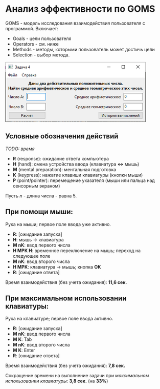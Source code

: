 Анализ эффективности по GOMS
============================

GOMS - модель исследования взаимодействия пользователя с программой.
Включает:
- Goals - цели пользователя
- Operators - см. ниже
- Methods - методы, которыми пользователь может достичь цели
- Selection - выбор метода.

![Скриншот исследуемой программы](image.png)

Условные обозначения действий
-----------------------------

_TODO: время_

- __R__ (response): ожидание ответа компьютера
- __H__ (hand): смена устройства ввода (клавиатура __<->__ мышь)
- __M__ (mental preparation): ментальная подготовка
- __K__ (keypress): нажатие клавиши клавиатуры (кнопки мыши)
- __P__ (point/pointer): перемещение указателя (мыши или пальца над сенсорным экраном)

Пусть _n_ - длина числа - равна 5.

При помощи мыши:
----------------

Рука на мыши; первое поле ввода уже активно.

- __R__: [ожидание запуска]
- __H__: мышь -> клавиатура
- __M nK__: ввод первого числа
- __H MPK H__: временное переключение на мышь; переход на следующее поле
- __M nK__: ввод второго числа
- __H MPK__: клавиатура -> мышь; кнопка __ОК__
- __R__: [ожидание ответа]

Время взаимодействия (без учета ожидания): __11,6 сек.__

При максимальном использовании клавиатуры:
------------------------------------------

Рука на клавиатуре; первое поле ввода активно.

- __R__: [ожидание запуска]
- __M nK__: ввод первого числа
- __M K__: Tab
- __M nK__: ввод второго числа
- __M K__: Enter
- __R__: [ожидание ответа]

Время взаимодействия (без учета ожидания): __7,8 сек.__

Сокращение времени на выполнение задачи при _максимальном использовании клавиатуры_: __3,8 сек.__ (на __33%__)
